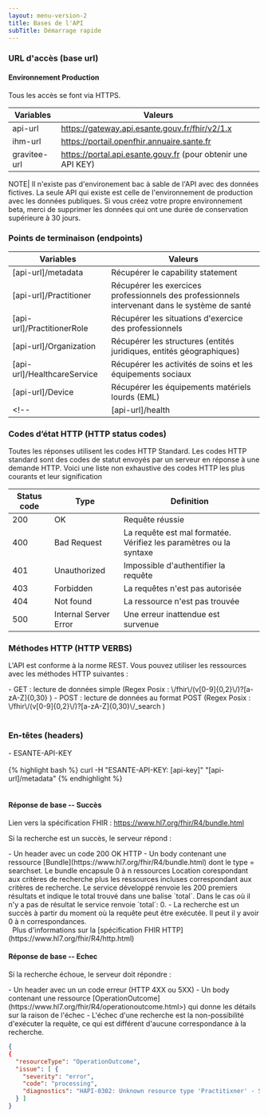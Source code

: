 ```yaml
---
layout: menu-version-2
title: Bases de l'API
subTitle: Démarrage rapide
---
```



### URL d'accès (base url)

#### Environnement Production

Tous les accès se font via HTTPS.

| Variables | Valeurs |
| --- | --- |
| api-url | https://gateway.api.esante.gouv.fr/fhir/v2/1.x |
| ihm-url | https://portail.openfhir.annuaire.sante.fr  |
| gravitee-url | https://portal.api.esante.gouv.fr (pour obtenir une API KEY) |
 
NOTE| Il n'existe pas d'environement bac à sable de l'API avec des données fictives. La seule API qui existe est celle de l'environnement de production avec les données publiques. Si vous créez votre propre environnement beta, merci de supprimer les données qui ont une durée de conservation supérieure à 30 jours.

### Points de terminaison (endpoints)

| Variables | Valeurs     |
| --- | --- |
| [api-url]/metadata          | Récupérer le capability statement |
| [api-url]/Practitioner      | Récupérer les exercices professionnels des professionnels intervenant dans le système de santé |
| [api-url]/PractitionerRole  | Récupérer les situations d'exercice des professionnels |
| [api-url]/Organization      | Récupérer les structures (entités juridiques, entités géographiques) |
| [api-url]/HealthcareService | Récupérer les activités de soins et les équipements sociaux |
| [api-url]/Device            | Récupérer les équipements matériels lourds (EML) |
<!-- | [api-url]/health            | Pour le healthcare du service API FHIR, accessible sans authentification | -->

### Codes d’état HTTP (HTTP status codes)

Toutes les réponses utilisent les codes HTTP Standard.
Les codes HTTP standard sont des codes de statut envoyés par un serveur en réponse à une demande HTTP. Voici une liste non exhaustive des codes HTTP les plus courants et leur signification

| Status code | Type                  | Definition                                                                                  |
| ---         | ---                   | ---                                                                                         |
| 200         | OK                    | Requête réussie                                                                             |
| 400         | Bad Request           | La requête est mal formatée. Vérifiez les paramètres ou la syntaxe                          |
| 401         |  Unauthorized          | Impossible d'authentifier la requête                                                       |
| 403         | Forbidden             | La requêtes n'est pas autorisée                                                             |
| 404         | Not found             | La ressource n'est pas trouvée                                                              |
| 500         | Internal Server Error |Une erreur inattendue est survenue                                                           |                                                         |


### Méthodes HTTP (HTTP VERBS)

L'API est conforme à la norme REST. Vous pouvez utiliser les ressources avec les méthodes HTTP suivantes :
<div class="wysiwyg"  markdown="1">
- GET : lecture de données simple  (Regex Posix : \/fhir\/(v[0-9]{0,2}\/)?[a-zA-Z]{0,30} )
- POST : lecture de données au format POST  (Regex Posix : \/fhir\/(v[0-9]{0,2}\/)?[a-zA-Z]{0,30}\/_search )
</div>
<br />

### En-têtes (headers)
<div class="wysiwyg"  markdown="1">
- ESANTE-API-KEY  
</div>
<br />
<div class="code-sample">
<div class="tab-content" data-name="curl">
{% highlight bash %}
  curl -H "ESANTE-API-KEY: [api-key]" "[api-url]/metadata"  
{% endhighlight %}
</div>
</div>
<br />



#### Réponse de base -- Succès

Lien vers la spécification FHIR : <https://www.hl7.org/fhir/R4/bundle.html>

Si la recherche est un succès, le serveur répond :
<div class="wysiwyg"  markdown="1">
- Un header avec un code 200 OK HTTP
- Un body contenant une ressource [Bundle](https://www.hl7.org/fhir/R4/bundle.html) dont le type = searchset.
Le bundle encapsule 0 à n ressources Location corespondant aux critères de recherche plus les ressources incluses correspondant aux critères de recherche.
Le service développé renvoie les 200 premiers résultats et indique le total trouvé dans une balise `total`. Dans le cas où il n'y a pas de résultat le service renvoie `total`: 0.
- La recherche est un succès à partir du moment où la requête peut être exécutée. Il peut il y avoir 0 à n correspondances.
</div>
&nbsp;
Plus d'informations sur la [spécification FHIR HTTP] (https://www.hl7.org/fhir/R4/http.html)

#### Réponse de base -- Echec

Si la recherche échoue, le serveur doit répondre :
<div class="wysiwyg"  markdown="1">
- Un header avec un un code erreur (HTTP 4XX ou 5XX)
- Un body contenant une ressource [OperationOutcome](https://www.hl7.org/fhir/R4/operationoutcome.html>) qui donne les détails sur la raison de l'échec
- L'échec d'une recherche est la non-possibilité d'exécuter la requête, ce qui est différent d'aucune correspondance à la recherche.
</div>

```json
{
{
  "resourceType": "OperationOutcome",
  "issue": [ {
    "severity": "error",
    "code": "processing",
    "diagnostics": "HAPI-0302: Unknown resource type 'Practitixner' - Server knows how to handle: [Practitioner, PractitionerRole, Device, Organization, HealthcareService]"
  } ]
}

```


